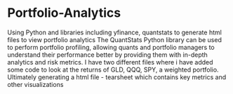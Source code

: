 # Portfolio-Analytics
Using Python and libraries including yfinance, quantstats to generate html files to view portfolio analytics
The QuantStats Python library can be used to perform portfolio profiling, allowing quants and portfolio managers to understand their performance better by providing them with in-depth analytics and risk metrics.
I have two different files where i have added some code to look at the returns of GLD, QQQ, SPY, a weighted portfolio. Ultimately generating a html file - tearsheet which contains key metrics and other visualizations
